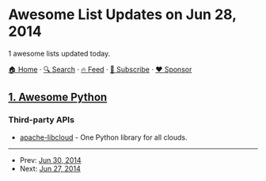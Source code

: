 # Awesome List Updates on Jun 28, 2014

1 awesome lists updated today.

[🏠 Home](/README.md) · [🔍 Search](https://www.trackawesomelist.com/search/) · [🔥 Feed](https://www.trackawesomelist.com/rss.xml) · [📮 Subscribe](https://trackawesomelist.us17.list-manage.com/subscribe?u=d2f0117aa829c83a63ec63c2f&id=36a103854c) · [❤️  Sponsor](https://github.com/sponsors/theowenyoung)



## [1. Awesome Python](/content/vinta/awesome-python/README.md)

### Third-party APIs

*   [apache-libcloud](https://libcloud.apache.org/) - One Python library for all clouds.

---

- Prev: [Jun 30, 2014](/content/2014/06/30/README.md)
- Next: [Jun 27, 2014](/content/2014/06/27/README.md)